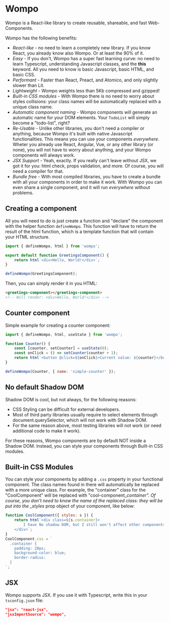 # Wompo

Wompo is a React-like library to create reusable, shareable, and fast Web-Components.

Wompo has the following benefits:

- _React-like_ - no need to learn a completely new library. If you know React,
  you already know also Wompo. Or at least the 90% of it.
- _Easy_ - If you don't, Wompo has a super fast learning curve: no need to learn
  Typescript, understanding Javascript classes, and the **this** keyword. All you
  need to know is basic Javascript, basic HTML, and basic CSS.
- _Performant_ - Faster than React, Preact, and Atomico, and only slightly slower
  than Lit.
- _Lightweight_ - Wompo weights less than 5Kb compressed and gzipped!
- _Built-in CSS modules_ - With Wompo there is no need to worry about styles
  collisions: your class names will be automatically replaced with a unique class
  name.
- _Automatic component naming_ - Wompo components will generate an automatic name
  for your DOM elements. Your `TodoList` will simply become a "todo-list", right?
- _Re-Usable_ - Unlike other libraries, you don't need a compiler or anything,
  because Wompo it's built with native Javascript functionalities. This means you can
  use your components _everywhere_. Wheter you already use React, Angular, Vue,
  or any other library (or none), you will not have to worry about anything, and your
  Wompo components will always work.
- _JSX Support_ - Yeah, exactly. If you really can't leave without JSX, we got it
  for you: html check, props validation, and more. Of course, you will need a compiler
  for that.
- _Bundle free_ - With most compiled libraries, you have to create a bundle with
  all your components in order to make it work. With Wompo you can even share a single
  component, and it will run _everywhere_ without problems.

## Creating a component

All you will need to do is just create a function and "declare" the component with the helper
function `defineWompo`. This function will have to return the result of the html function, which is
a template function that will contain your HTML structure.

```js
import { defineWompo, html } from 'wompo';

export default function GreetingsComponent() {
	return html`<div>Hello, World!</div>`;
}

defineWompo(GreetingsComponent);
```

Then, you can simply render it in you HTML:

```html
<greetings-component></greetings-component>
<!-- Will render: <div>Hello, World!</div> -->
```

## Counter component

Simple example for creating a counter component:

```js
import { defineWompo, html, useState } from 'wompo';

function Counter() {
	const [counter, setCounter] = useState(0);
	const onClick = () => setCounter(counter + 1);
	return html`<button @click=${onClick}>Current value: ${counter}</button>`;
}

defineWompo(Counter, { name: 'simple-counter' });
```

## No default Shadow DOM

Shadow DOM is cool, but not always, for the following reasons:

- CSS Styling can be difficult for external developers.
- Most of third party libraries usually require to select elements through
  document.querySelector, which will not work with Shadow DOM.
- For the same reason above, most testing libraries will not work (or need
  additional code to make it work).

For these reasons, Wompo components are by default NOT inside a Shadow DOM.
Instead, you can style your components through Built-in CSS modules.

## Built-in CSS Modules

You can style your components by adding a `.css` property in your functional
component. The class names found in there will automatically be replaced with
a more unique class. For example, the "container" class for the "CoolComponent"
will be replaced with "cool-component\__container". Of course, you don't need to
know the name of the replaced class: they will be put into the \_styles_ prop
object of your component, like below:

```javascript
function CoolComponent({ styles: s }) {
	return html`<div class=${s.container}>
		I have No shadow DOM, but I still won't affect other components' styles!
	</div>`;
}
CoolComponent.css = `
  .container {
    padding: 20px;
    background-color: blue;
    border-radius:
  }
`;
```

## JSX

Wompo supports JSX. If you use it with Typescript, write this in your `tsconfig.json` file:

```json
"jsx": "react-jsx",
"jsxImportSource": "wompo",
```
